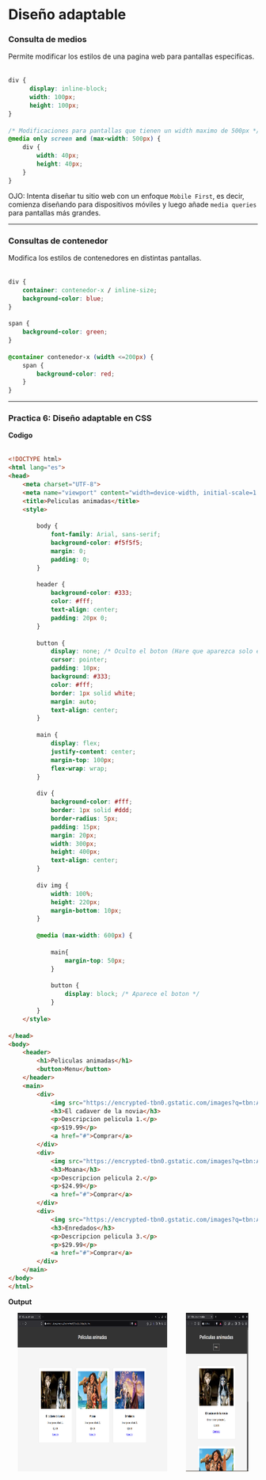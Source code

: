 # Diseño adaptable

### Consulta de medios
Permite modificar los estilos de una pagina web para pantallas especificas.

```css

div {
      display: inline-block;
      width: 100px;
      height: 100px;
}

/* Modificaciones para pantallas que tienen un width maximo de 500px */
@media only screen and (max-width: 500px) { 
    div {
        width: 40px;
        height: 40px;
    }
}

```
OJO: Intenta diseñar tu sitio web con un enfoque `Mobile First`, es decir, comienza diseñando para dispositivos móviles y luego añade `media queries` para pantallas más grandes. 

---
### Consultas de contenedor
Modifica los estilos de contenedores en distintas pantallas.

```css

div {
    container: contenedor-x / inline-size;
    background-color: blue;
}

span {
    background-color: green;
}

@container contenedor-x (width <=200px) {
    span {
        background-color: red;
    }
}
```
---

### Practica 6: Diseño adaptable en CSS

**Codigo**

```html

<!DOCTYPE html>
<html lang="es">
<head>
    <meta charset="UTF-8">
    <meta name="viewport" content="width=device-width, initial-scale=1.0">
    <title>Peliculas animadas</title>
    <style>
    
        body {
            font-family: Arial, sans-serif;
            background-color: #f5f5f5;
            margin: 0;
            padding: 0;
        }

        header {
            background-color: #333;
            color: #fff;
            text-align: center;
            padding: 20px 0;
        }

        button {
            display: none; /* Oculto el boton (Hare que aparezca solo en dispositivos pequeños */
            cursor: pointer;
            padding: 10px;
            background: #333;
            color: #fff;
            border: 1px solid white;
            margin: auto;
            text-align: center;
        }

        main {
            display: flex;
            justify-content: center;
            margin-top: 100px;
            flex-wrap: wrap;
        }

        div {
            background-color: #fff;
            border: 1px solid #ddd;
            border-radius: 5px;
            padding: 15px;
            margin: 20px;
            width: 300px;
            height: 400px;
            text-align: center;
        }

        div img {
            width: 100%;
            height: 220px;
            margin-bottom: 10px;
        }

        @media (max-width: 600px) {

            main{
                margin-top: 50px;
            }

            button {
                display: block; /* Aparece el boton */
            }
        }
    </style>

</head>
<body>
    <header>
        <h1>Peliculas animadas</h1>
        <button>Menu</button>
    </header>
    <main>
        <div>
            <img src="https://encrypted-tbn0.gstatic.com/images?q=tbn:ANd9GcTl23zkX9gH_foiNDMrB4wzeZXRSDyt93tcUw&s">
            <h3>El cadaver de la novia</h3>
            <p>Descripcion pelicula 1.</p>
            <p>$19.99</p>
            <a href="#">Comprar</a>
        </div>
        <div>
            <img src="https://encrypted-tbn0.gstatic.com/images?q=tbn:ANd9GcQslOTo10Q9LJAu_Awi50aNMncjS1_Ii3XBffwn1XqD4AlZKZjQfMUJ2k_TB11m-PpD9CU&usqp=CAU" alt="Producto 2">
            <h3>Moana</h3>
            <p>Descripcion pelicula 2.</p>
            <p>$24.99</p>
            <a href="#">Comprar</a>
        </div>
        <div>
            <img src="https://encrypted-tbn0.gstatic.com/images?q=tbn:ANd9GcSAEZhGDE9pqpNySzhgESK-sregFuzzFt0MQ5_jkCzfea-heN8SdSG4kNh9Hb9UqOU5t6E&usqp=CAU" alt="Producto 3">
            <h3>Enredados</h3>
            <p>Descripcion pelicula 3.</p>
            <p>$29.99</p>
            <a href="#">Comprar</a>
        </div>
    </main>
</body>
</html>
```
**Output**

<div style="display: flex; justify-content: space-around; flex-wrap: wrap; ">
  <img src="imagenes/grafico9.png" height="320" width="60%" >
  <img src="imagenes/grafico10.png" height="320"  width="25%" >
</div>

